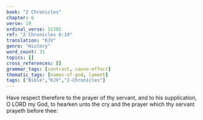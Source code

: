 ```yaml
---
book: "2 Chronicles"
chapter: 6
verse: 19
ordinal_verse: 11302
ref: "2 Chronicles 6:19"
translation: "KJV"
genre: "History"
word_count: 31
topics: []
cross_references: []
grammar_tags: [contrast, cause-effect]
thematic_tags: [names-of-god, lament]
tags: ["Bible","KJV","2-Chronicles"]
---
```

Have respect therefore to the prayer of thy servant, and to his supplication, O LORD my God, to hearken unto the cry and the prayer which thy servant prayeth before thee:
